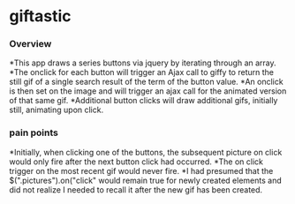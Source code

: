 # giftastic

### Overview

*This app draws a series buttons via jquery by iterating through an array. 
*The onclick for each button will trigger an Ajax call to giffy to return the still gif of a single search result of the term of the button value.
*An onclick is then set on the image and will trigger an ajax call for the animated version of that same gif.
*Additional button clicks will draw additional gifs, initially still, animating upon click.

### pain points

*Initially, when clicking one of the buttons, the subsequent picture on click would only fire after the next button click had occurred. *The on click trigger on the most recent gif would never fire. 
*I had presumed that the $(".pictures").on("click" would remain true for newly created elements and did not realize I needed to recall it after the new gif has been created.
